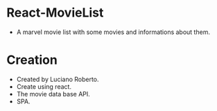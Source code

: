 # React-MovieList

- A marvel movie list with some movies and informations about them.

# Creation

- Created by Luciano Roberto.
- Create using react.
- The movie data base API.
- SPA.

